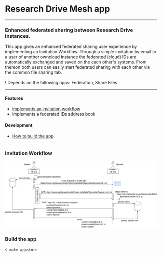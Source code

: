 # Research Drive Mesh app

---
### Enhanced federated sharing between Research Drive instances.
This app gives an enhanced federated sharing user experience by implementing an Invitation Workflow. Through a simple invitation by email to a user of another owncloud instance the federated (cloud) IDs are automatically exchanged and saved on the each other's systems. From thereon both users can easily start federated sharing with each other via the common file sharing tab.
<br>
<br>
! Depends on the following apps: Federation, Share Files

---

#### Features
* [Implements an invitation workflow](#invitation-workflow)
* Implements a federated IDs address book

#### Development
* [How to build the app](#build-the-app)
---
### Invitation Workflow
![Invitation Workflow](invitation-flow-user-info-exchange.png "Invitation Workflow") 

### Build the app
```$ make appstore```